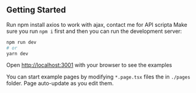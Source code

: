 ## Getting Started
Run npm install axios to work with ajax, contact me for API scripta 
Make sure you run `npm i` first and then you can run the development server:

```bash
npm run dev
# or
yarn dev
```

Open [http://localhost:3001](http://localhost:3001) with your browser to see the examples

You can start example pages by modifying `*.page.tsx` files the in `./pages` folder. Page auto-update as you edit them.
